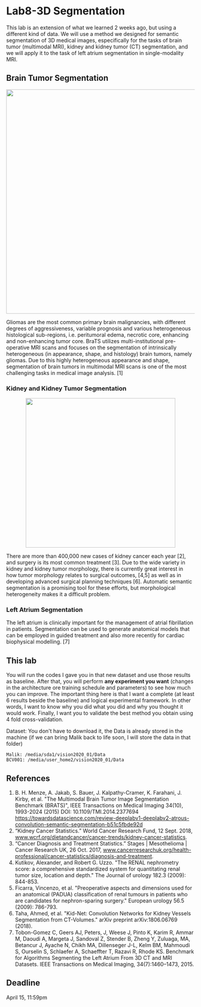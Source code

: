 # Lab8-3D Segmentation
This lab is an extension of what we learned 2 weeks ago, but using a different kind of data. We will use a method we designed for semantic segmentation of 3D medical images, especifically for the tasks of brain tumor (multimodal MRI), kidney and kidney tumor (CT) segmentation, and we will apply it to the task of left atrium segmentation in single-modality MRI.

## Brain Tumor Segmentation
<p align="center"><img src="https://sites.google.com/site/braintumorsegmentation/_/rsrc/1431350972218/home/brats_data.png" width="600"/></p>

Gliomas are the most common primary brain malignancies, with different degrees of aggressiveness, variable prognosis and various heterogeneous histological sub-regions, i.e. peritumoral edema, necrotic core, enhancing and non-enhancing tumor core. BraTS utilizes multi-institutional pre-operative MRI scans and focuses on the segmentation of intrinsically heterogeneous (in appearance, shape, and histology) brain tumors, namely gliomas. Due to this highly heterogeneous appearance and shape, segmentation of brain tumors in multimodal MRI scans is one of the most challenging tasks in medical image analysis. [1]

### Kidney and Kidney Tumor Segmentation
<p align="center"><img src="https://wiki.cancerimagingarchive.net/download/attachments/61081171/c4kc-kits.png" width="400"/></p>

There are more than 400,000 new cases of kidney cancer each year [2], and surgery is its most common treatment [3]. Due to the wide variety in kidney and kidney tumor morphology, there is currently great interest in how tumor morphology relates to surgical outcomes, [4,5] as well as in developing advanced surgical planning techniques [6]. Automatic semantic segmentation is a promising tool for these efforts, but morphological heterogeneity makes it a difficult problem.

### Left Atrium Segmentation

The left atrium is clinically important for the management of atrial fibrillation in patients. Segmentation can be used to generate anatomical models that can be employed in guided treatment and also more recently for cardiac biophysical modelling. [7]

## This lab
You will run the codes I gave you in that new dataset and use those results as baseline. After that, you will perform **any experiment you want** (changes in the architecture ore training schedule and parameters) to see how much you can improve. The important thing here is that I want a complete (at least 6 results beside the baseline) and logical experimental framework. In other words, I want to know why you did what you did and why you thought it would work. Finally, I want you to validate the best method you obtain using 4 fold cross-validation.

Dataset:
You don't have to download it, the Data is already stored in the machine (if we can bring Malik back to life soon, I will store the data in that folder)
```
Malik: /media/sda1/vision2020_01/Data
BCV001: /media/user_home2/vision2020_01/Data
```

## References
1. B. H. Menze, A. Jakab, S. Bauer, J. Kalpathy-Cramer, K. Farahani, J. Kirby, et al. "The Multimodal Brain Tumor Image Segmentation Benchmark (BRATS)", IEEE Transactions on Medical Imaging 34(10), 1993-2024 (2015) DOI: 10.1109/TMI.2014.2377694
https://towardsdatascience.com/review-deeplabv1-deeplabv2-atrous-convolution-semantic-segmentation-b51c5fbde92d
2. “Kidney Cancer Statistics.” World Cancer Research Fund, 12 Sept. 2018, www.wcrf.org/dietandcancer/cancer-trends/kidney-cancer-statistics.
3. “Cancer Diagnosis and Treatment Statistics.” Stages | Mesothelioma | Cancer Research UK, 26 Oct. 2017, www.cancerresearchuk.org/health-professional/cancer-statistics/diagnosis-and-treatment.
4. Kutikov, Alexander, and Robert G. Uzzo. "The RENAL nephrometry score: a comprehensive standardized system for quantitating renal tumor size, location and depth." The Journal of urology 182.3 (2009): 844-853.
5. Ficarra, Vincenzo, et al. "Preoperative aspects and dimensions used for an anatomical (PADUA) classification of renal tumours in patients who are candidates for nephron-sparing surgery." European urology 56.5 (2009): 786-793.
6. Taha, Ahmed, et al. "Kid-Net: Convolution Networks for Kidney Vessels Segmentation from CT-Volumes." arXiv preprint arXiv:1806.06769 (2018).
7. Tobon-Gomez C, Geers AJ, Peters, J, Weese J, Pinto K, Karim R, Ammar M, Daoudi A, Margeta J, Sandoval Z, Stender B, Zheng Y, Zuluaga, MA, Betancur J, Ayache N, Chikh MA, Dillenseger J-L, Kelm BM, Mahmoudi S, Ourselin S, Schlaefer A, Schaeffter T, Razavi R, Rhode KS. Benchmark for Algorithms Segmenting the Left Atrium From 3D CT and MRI Datasets. IEEE Transactions on Medical Imaging, 34(7):1460–1473, 2015.

## Deadline
April 15, 11:59pm
